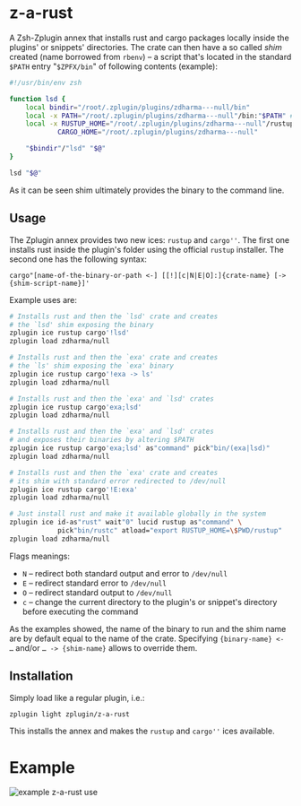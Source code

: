 # z-a-rust

A Zsh-Zplugin annex that installs rust and cargo packages locally inside the
plugins' or snippets' directories. The crate can then have a so called *shim*
created (name borrowed from `rbenv`) – a script that's located in the standard
`$PATH` entry "`$ZPFX/bin`" of following contents (example):

```zsh
#!/usr/bin/env zsh

function lsd {
    local bindir="/root/.zplugin/plugins/zdharma---null/bin"
    local -x PATH="/root/.zplugin/plugins/zdharma---null"/bin:"$PATH" # -x means export
    local -x RUSTUP_HOME="/root/.zplugin/plugins/zdharma---null"/rustup \
            CARGO_HOME="/root/.zplugin/plugins/zdharma---null"

    "$bindir"/"lsd" "$@"
}

lsd "$@"
```

As it can be seen shim ultimately provides the binary to the command line.

## Usage

The Zplugin annex provides two new ices: `rustup` and `cargo''`. The first one
installs rust inside the plugin's folder using the official `rustup` installer.
The second one has the following syntax:

`cargo"[name-of-the-binary-or-path <-] [[!][c|N|E|O]:]{crate-name} [-> {shim-script-name}]'`

Example uses are:

```zsh
# Installs rust and then the `lsd' crate and creates
# the `lsd' shim exposing the binary
zplugin ice rustup cargo'!lsd'
zplugin load zdharma/null

# Installs rust and then the `exa' crate and creates
# the `ls' shim exposing the `exa' binary
zplugin ice rustup cargo'!exa -> ls'
zplugin load zdharma/null

# Installs rust and then the `exa' and `lsd' crates
zplugin ice rustup cargo'exa;lsd'
zplugin load zdharma/null

# Installs rust and then the `exa' and `lsd' crates
# and exposes their binaries by altering $PATH
zplugin ice rustup cargo'exa;lsd' as"command" pick"bin/(exa|lsd)"
zplugin load zdharma/null

# Installs rust and then the `exa' crate and creates
# its shim with standard error redirected to /dev/null
zplugin ice rustup cargo'!E:exa'
zplugin load zdharma/null

# Just install rust and make it available globally in the system
zplugin ice id-as"rust" wait"0" lucid rustup as"command" \
            pick"bin/rustc" atload="export RUSTUP_HOME=\$PWD/rustup"
zplugin load zdharma/null
```

Flags meanings:

- `N` – redirect both standard output and error to `/dev/null`
- `E` – redirect standard error to `/dev/null`
- `O` – redirect standard output to `/dev/null`
- `c` – change the current directory to the plugin's or snippet's directory before
  executing the command

As the examples showed, the name of the binary to run and the shim name are
by default equal to the name of the crate. Specifying `{binary-name} <- …`
and/or `… -> {shim-name}` allows to override them.

## Installation

Simply load like a regular plugin, i.e.:

```zsh
zplugin light zplugin/z-a-rust
```

This installs the annex and makes the `rustup` and `cargo''` ices available.

# Example

![example z-a-rust
use](https://raw.githubusercontent.com/zplugin/z-a-rust/master/images/z-a-rust.png)

<!-- vim:set ft=markdown tw=80 fo+=an1 autoindent: -->
